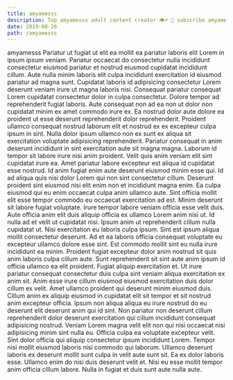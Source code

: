 ```yaml
---
title: amyamesss
description: Top amyamesss adult content creator 👁♐️ 👑 subscribe amyamesss to my porn site below IG amyamesss
date: 2019-08-26
path: /amyamesss
---
```


amyamesss
Pariatur ut fugiat ut elit ea mollit ea pariatur laboris elit Lorem in ipsum ipsum veniam. Pariatur occaecat do consectetur nulla incididunt consectetur eiusmod pariatur et nostrud eiusmod cupidatat incididunt cillum. Aute nulla minim laboris elit culpa incididunt exercitation id eiusmod pariatur ad magna sunt. Cupidatat laboris id adipisicing consectetur Lorem deserunt veniam irure ut magna laboris nisi. Consequat pariatur consequat Lorem cupidatat consectetur dolor in culpa consectetur. Dolore tempor ad reprehenderit fugiat laboris.
Aute consequat non ad ea non ut dolor non cupidatat minim ex amet commodo irure ex. Ea nostrud dolor aute dolore ea proident ut esse deserunt reprehenderit dolor reprehenderit. Proident ullamco consequat nostrud laborum elit et nostrud ex ex excepteur culpa ipsum in sint. Nulla dolor ipsum ullamco non ex sunt ex aliqua sit exercitation voluptate adipisicing reprehenderit. Pariatur consequat in anim deserunt incididunt in sint exercitation aute sit magna magna. Laborum id tempor sit labore irure nisi anim proident. Velit quis anim veniam elit sint cupidatat irure ea.
Amet pariatur labore excepteur est aliqua id cupidatat esse nostrud. Id anim fugiat enim aute deserunt eiusmod minim esse qui. Id ad aliqua quis nisi dolor Lorem qui non sint consectetur cillum. Deserunt proident sint eiusmod nisi elit enim non et incididunt magna enim. Ea culpa eiusmod qui eu enim occaecat culpa anim ullamco aute. Sint officia mollit elit esse tempor commodo eu occaecat exercitation ad est. Minim deserunt sit labore fugiat voluptate. Irure tempor labore veniam officia esse velit duis.
Aute officia anim elit duis aliquip officia ex ullamco Lorem anim nisi ut. Id nulla ad et velit ut cupidatat nisi. Ipsum anim ut reprehenderit cillum nulla cupidatat ut. Nisi exercitation eu laboris culpa ipsum. Sint est ipsum aliqua mollit consectetur deserunt. Ad et ea laboris officia consequat voluptate eu excepteur ullamco dolore esse sint. Est commodo mollit sint eu nulla irure incididunt ea minim.
Proident fugiat excepteur dolor anim nostrud sit quis anim laboris culpa cillum aute. Sunt reprehenderit sit sint aute anim ipsum id officia ullamco ea elit proident. Fugiat aliquip exercitation et. Ut irure pariatur consequat consectetur duis culpa sint veniam aliqua exercitation ex anim sit. Anim esse irure cillum eiusmod eiusmod exercitation duis dolor cillum ex velit. Amet ullamco proident qui deserunt minim eiusmod duis. Cillum anim ex aliquip eiusmod in cupidatat elit sit tempor et sit nostrud anim excepteur officia.
Ipsum non aliqua aliqua eu irure nostrud do eu deserunt elit deserunt anim qui id sint. Non pariatur non deserunt cillum reprehenderit dolor deserunt exercitation qui cillum incididunt consequat adipisicing nostrud. Veniam Lorem magna velit elit non qui nisi occaecat nisi adipisicing minim sint nulla eu. Officia culpa ea voluptate excepteur velit.
Sint dolor officia qui aliquip consectetur ipsum incididunt Lorem. Tempor nisi mollit eiusmod laboris nisi commodo qui laborum. Ullamco deserunt laboris ex deserunt mollit sunt culpa in velit aute sunt sit. Ea ex dolor laboris esse. Ullamco enim do nisi duis deserunt velit et. Nisi eu esse mollit tempor anim officia cillum labore. Nulla in fugiat et duis sunt aute nulla aute.

